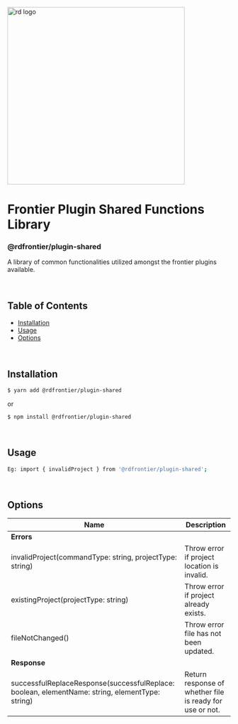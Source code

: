 
<div align="left">
  <br/>
  <a href="https://www.realdecoy.com/jamaica/" title="REALDECOY">
    <img width=400px src="https://www.realdecoy.com/wp-content/uploads/2019/02/Realdecoy-logo-transparent.png" alt="rd logo">
  </a>
  <br/>
</div>

# Frontier Plugin Shared Functions Library

### @rdfrontier/plugin-shared
A library of common functionalities utilized amongst the frontier plugins available. 


&nbsp;
&nbsp;
&nbsp;
<!-- custom-toc --> 
## Table of Contents

* [Installation](#install)
* [Usage](#usage)
* [Options](#options)
<!-- custom-tocstop -->

&nbsp;
&nbsp;
&nbsp;
&nbsp;

## Installation

```sh
$ yarn add @rdfrontier/plugin-shared
```

or 

```sh
$ npm install @rdfrontier/plugin-shared
```

&nbsp;
&nbsp;

## Usage

```sh
Eg: import { invalidProject } from '@rdfrontier/plugin-shared';
```


&nbsp;
&nbsp;

## Options

| Name | Description  | 
| --- | ------------- | 
| **Errors**                            |                                                |
| invalidProject(commandType: string, projectType: string)  | Throw error if project location is invalid.     |
| existingProject(projectType: string) | Throw error if project already exists.        |
|  fileNotChanged()                     | Throw error file has not been updated. <br /> |
| **Response**                          |                                              |
| successfulReplaceResponse(successfulReplace: boolean, elementName: string, elementType: string)           | Return response of whether file is ready for use or not.    |

&nbsp;
&nbsp;
